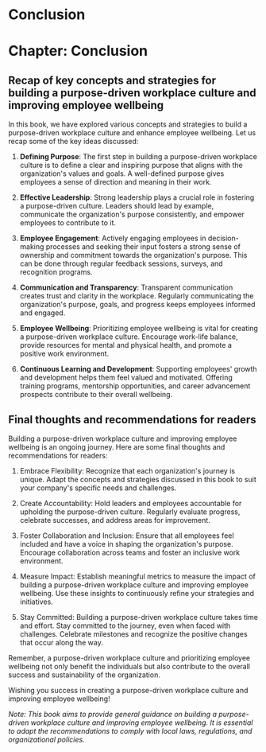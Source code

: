 # Conclusion

Chapter: Conclusion
===================

Recap of key concepts and strategies for building a purpose-driven workplace culture and improving employee wellbeing
---------------------------------------------------------------------------------------------------------------------

In this book, we have explored various concepts and strategies to build a purpose-driven workplace culture and enhance employee wellbeing. Let us recap some of the key ideas discussed:

1. **Defining Purpose**: The first step in building a purpose-driven workplace culture is to define a clear and inspiring purpose that aligns with the organization's values and goals. A well-defined purpose gives employees a sense of direction and meaning in their work.

2. **Effective Leadership**: Strong leadership plays a crucial role in fostering a purpose-driven culture. Leaders should lead by example, communicate the organization's purpose consistently, and empower employees to contribute to it.

3. **Employee Engagement**: Actively engaging employees in decision-making processes and seeking their input fosters a strong sense of ownership and commitment towards the organization's purpose. This can be done through regular feedback sessions, surveys, and recognition programs.

4. **Communication and Transparency**: Transparent communication creates trust and clarity in the workplace. Regularly communicating the organization's purpose, goals, and progress keeps employees informed and engaged.

5. **Employee Wellbeing**: Prioritizing employee wellbeing is vital for creating a purpose-driven workplace culture. Encourage work-life balance, provide resources for mental and physical health, and promote a positive work environment.

6. **Continuous Learning and Development**: Supporting employees' growth and development helps them feel valued and motivated. Offering training programs, mentorship opportunities, and career advancement prospects contribute to their overall wellbeing.

Final thoughts and recommendations for readers
----------------------------------------------

Building a purpose-driven workplace culture and improving employee wellbeing is an ongoing journey. Here are some final thoughts and recommendations for readers:

1. Embrace Flexibility: Recognize that each organization's journey is unique. Adapt the concepts and strategies discussed in this book to suit your company's specific needs and challenges.

2. Create Accountability: Hold leaders and employees accountable for upholding the purpose-driven culture. Regularly evaluate progress, celebrate successes, and address areas for improvement.

3. Foster Collaboration and Inclusion: Ensure that all employees feel included and have a voice in shaping the organization's purpose. Encourage collaboration across teams and foster an inclusive work environment.

4. Measure Impact: Establish meaningful metrics to measure the impact of building a purpose-driven workplace culture and improving employee wellbeing. Use these insights to continuously refine your strategies and initiatives.

5. Stay Committed: Building a purpose-driven workplace culture takes time and effort. Stay committed to the journey, even when faced with challenges. Celebrate milestones and recognize the positive changes that occur along the way.

Remember, a purpose-driven workplace culture and prioritizing employee wellbeing not only benefit the individuals but also contribute to the overall success and sustainability of the organization.

Wishing you success in creating a purpose-driven workplace culture and improving employee wellbeing!

*Note: This book aims to provide general guidance on building a purpose-driven workplace culture and improving employee wellbeing. It is essential to adapt the recommendations to comply with local laws, regulations, and organizational policies.*